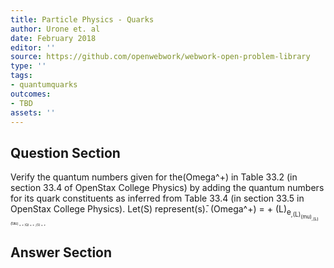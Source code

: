 ```yaml
---
title: Particle Physics - Quarks
author: Urone et. al
date: February 2018
editor: ''
source: https://github.com/openwebwork/webwork-open-problem-library
type: ''
tags:
- quantumquarks
outcomes:
- TBD
assets: ''
---
```


## Question Section 

Verify the quantum numbers given for the(Omega^+) in Table 33.2 (in section 33.4 of OpenStax College Physics) by adding the quantum numbers for its quark constituents as inferred from Table 33.4 (in section 33.5 in OpenStax College Physics). Let(S) represent(s)&#772;.
(Omega^+) = + 
(L)<sub>e<sub>,(L)<sub>(mu)<sub>,(L)<sub>(tau)<sub> = +
(Q) = + ;(S) = +



## Answer Section

